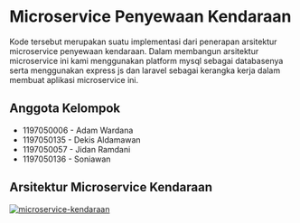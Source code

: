 # Microservice Penyewaan Kendaraan
Kode tersebut merupakan suatu implementasi dari penerapan arsitektur microservice penyewaan kendaraan. Dalam membangun arsitektur microservice ini kami menggunakan platform mysql sebagai databasenya serta menggunakan express js dan laravel sebagai kerangka kerja dalam membuat aplikasi microservice ini.

## Anggota Kelompok

- 1197050006 - Adam Wardana
- 1197050135 - Dekis Aldamawan
- 1197050057 - Jidan Ramdani
- 1197050136 - Soniawan

## Arsitektur Microservice Kendaraan

[![microservice-kendaraan](https://user-images.githubusercontent.com/93570520/198578949-d13a603a-fdd3-4cb2-b2fc-07fc38f3a714.jpg)](url)
